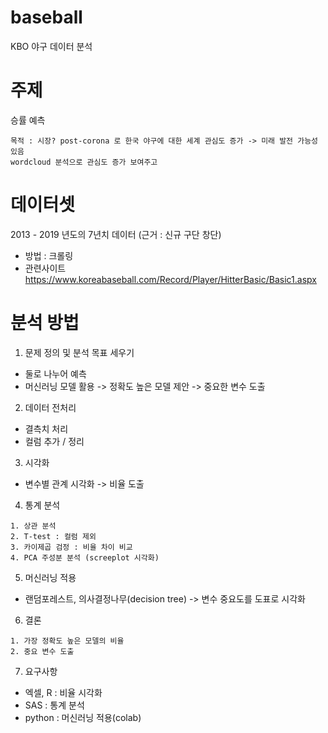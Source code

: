 # baseball
KBO 야구 데이터 분석

# 주제
승률 예측
```
목적 : 시장? post-corona 로 한국 야구에 대한 세계 관심도 증가 -> 미래 발전 가능성 있음
wordcloud 분석으로 관심도 증가 보여주고
```

# 데이터셋
2013 - 2019 년도의 7년치 데이터 (근거 : 신규 구단 창단)
- 방법 : 크롤링
- 관련사이트
  https://www.koreabaseball.com/Record/Player/HitterBasic/Basic1.aspx

# 분석 방법
1) 문제 정의 및 분석 목표 세우기
- 둘로 나누어 예측
- 머신러닝 모델 활용 -> 정확도 높은 모델 제안 -> 중요한 변수 도출

2) 데이터 전처리
- 결측치 처리
- 컬럼 추가 / 정리

3) 시각화
- 변수별 관계 시각화 -> 비율 도출

4) 통계 분석
```
1. 상관 분석
2. T-test : 컬럼 제외
3. 카이제곱 검정 : 비율 차이 비교
4. PCA 주성분 분석 (screeplot 시각화)
```

5) 머신러닝 적용
- 랜덤포레스트, 의사결정나무(decision tree) -> 변수 중요도를 도표로 시각화

6) 결론
```
1. 가장 정확도 높은 모델의 비율
2. 중요 변수 도출
```

7) 요구사항
- 엑셀, R : 비율 시각화
- SAS : 통계 분석
- python : 머신러닝 적용(colab)

